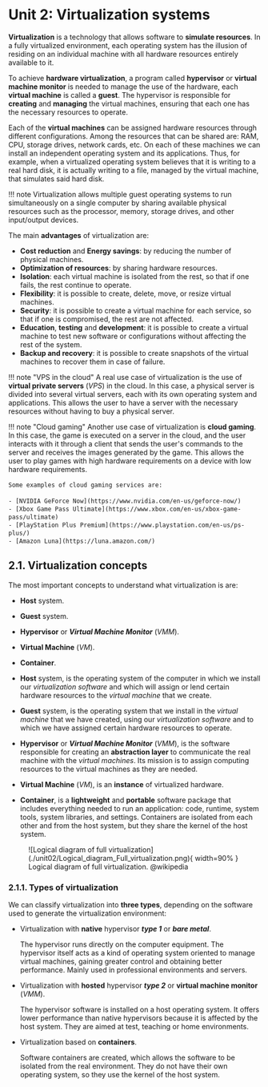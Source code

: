 # Unit 2: Virtualization systems

**Virtualization** is a technology that allows software to **simulate resources**. In a fully virtualized environment, each operating system has the illusion of residing on an individual machine with all hardware resources entirely available to it.

To achieve **hardware virtualization**, a program called **hypervisor** or **virtual machine monitor** is needed to manage the use of the hardware, each **virtual machine** is called a **guest**. The hypervisor is responsible for **creating** and **managing** the virtual machines, ensuring that each one has the necessary resources to operate.

Each of the **virtual machines** can be assigned hardware resources through different configurations. Among the resources that can be shared are: RAM, CPU, storage drives, network cards, etc. On each of these machines we can install an independent operating system and its applications. Thus, for example, when a virtualized operating system believes that it is writing to a real hard disk, it is actually writing to a file, managed by the virtual machine, that simulates said hard disk.

!!! note
    Virtualization allows multiple guest operating systems to run simultaneously on a single computer by sharing available physical resources such as the processor, memory, storage drives, and other input/output devices.

The main **advantages** of virtualization are:

- **Cost reduction** and **Energy savings**: by reducing the number of physical machines.
- **Optimization of resources**: by sharing hardware resources.
- **Isolation**: each virtual machine is isolated from the rest, so that if one fails, the rest continue to operate.
- **Flexibility**: it is possible to create, delete, move, or resize virtual machines.
- **Security**: it is possible to create a virtual machine for each service, so that if one is compromised, the rest are not affected.
- **Education**, **testing** and **development**: it is possible to create a virtual machine to test new software or configurations without affecting the rest of the system.
- **Backup and recovery**: it is possible to create snapshots of the virtual machines to recover them in case of failure.

!!! note "VPS in the cloud"
    A real use case of virtualization is the use of **virtual private servers** (_VPS_) in the cloud. In this case, a physical server is divided into several virtual servers, each with its own operating system and applications. This allows the user to have a server with the necessary resources without having to buy a physical server.

!!! note "Cloud gaming"
    Another use case of virtualization is **cloud gaming**. In this case, the game is executed on a server in the cloud, and the user interacts with it through a client that sends the user's commands to the server and receives the images generated by the game. This allows the user to play games with high hardware requirements on a device with low hardware requirements.

    Some examples of cloud gaming services are:
    
    - [NVIDIA GeForce Now](https://www.nvidia.com/en-us/geforce-now/)
    - [Xbox Game Pass Ultimate](https://www.xbox.com/en-us/xbox-game-pass/ultimate)
    - [PlayStation Plus Premium](https://www.playstation.com/en-us/ps-plus/)
    - [Amazon Luna](https://luna.amazon.com/)

## 2.1. Virtualization concepts

The most important concepts to understand what virtualization is are:

- **Host** system.
- **Guest** system.
- **Hypervisor** or _**Virtual Machine Monitor**_ (_VMM_).
- **Virtual Machine** (_VM_).
- **Container**.

- **Host** system, is the operating system of the computer in which we install our *virtualization software* and which will assign or lend certain hardware resources to the *virtual machine* that we create.

- **Guest** system, is the operating system that we install in the *virtual machine* that we have created, using our *virtualization software* and to which we have assigned certain hardware resources to operate.

- **Hypervisor** or _**Virtual Machine Monitor**_ (_VMM_), is the software responsible for creating an **abstraction layer** to communicate the real machine with the *virtual machines*. Its mission is to assign computing resources to the virtual machines as they are needed.

- **Virtual Machine** (_VM_), is an **instance** of virtualized hardware.

- **Container**, is a **lightweight** and **portable** software package that includes everything needed to run an application: code, runtime, system tools, system libraries, and settings. Containers are isolated from each other and from the host system, but they share the kernel of the host system.

<figure markdown="span">
    ![Logical diagram of full virtualization](./unit02/Logical_diagram_Full_virtualization.png){ width=90% }
    <figcaption>Logical diagram of full virtualization. @wikipedia</figcaption>
</figure>

### 2.1.1. Types of virtualization

We can classify virtualization into **three types**, depending on the software used to generate the virtualization environment:

- Virtualization with **native** hypervisor _**type 1**_ or ***bare metal***.

    The hypervisor runs directly on the computer equipment. The hypervisor itself acts as a kind of operating system oriented to manage virtual machines, gaining greater control and obtaining better performance. Mainly used in professional environments and servers.

- Virtualization with **hosted** hypervisor _**type 2**_ or **virtual machine monitor** (_VMM_).

    The hypervisor software is installed on a host operating system. It offers lower performance than native hypervisors because it is affected by the host system. They are aimed at test, teaching or home environments.

- Virtualization based on **containers**.

    Software containers are created, which allows the software to be isolated from the real environment. They do not have their own operating system, so they use the kernel of the host system.